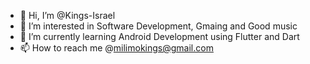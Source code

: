- 👋 Hi, I’m @Kings-Israel
- 👀 I’m interested in Software Development, Gmaing and Good music
- 🌱 I’m currently learning Android Development using Flutter and Dart
- 📫 How to reach me @milimokings@gmail.com

<!---
Kings-Israel/Kings-Israel is a ✨ special ✨ repository because its `README.md` (this file) appears on your GitHub profile.
You can click the Preview link to take a look at your changes.
--->
